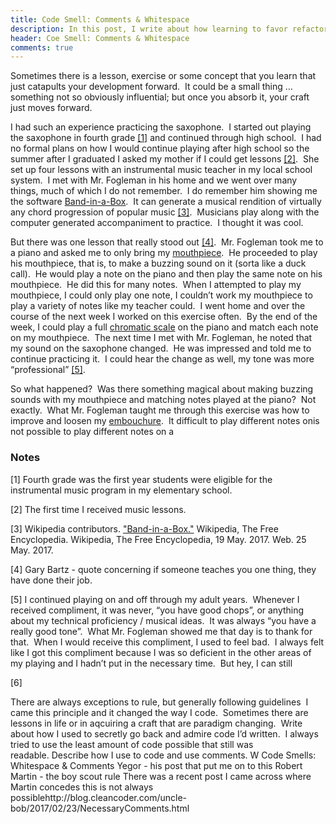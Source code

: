 ```yaml
---
title: Code Smell: Comments & Whitespace
description: In this post, I write about how learning to favor refactoring over the usage of whitespace & comments has greatly improved my craft.  I use an example of how I leanred something in music that transformed my craft in a siimilar way.
header: Coe Smell: Comments & Whitespace
comments: true
---
```


Sometimes there is a lesson, exercise or some concept that you learn that just catapults your development forward.  It could be a small thing … something not so obviously influential; but once you absorb it, your craft just moves forward.

I had such an experience practicing the saxophone.  I started out playing the saxophone in fourth grade [[1]](#note-1) and continued through high school.  I had no formal plans on how I would continue playing after high school so the summer after I graduated I asked my mother if I could get lessons [[2]](#2-note).  She set up four lessons with an instrumental music teacher in my local school system.  I met with Mr. Fogleman in his home and we went over many things, much of which I do not remember.  I do remember him showing me the software [Band-in-a-Box][band-in-a-box].  It can generate a musical rendition of virtually any chord progression of popular music [[3]](#3-citation).  Musicians play along with the computer generated accompaniment to practice.  I thought it was cool.   

But there was one lesson that really stood out [[4]](#4-note).  Mr. Fogleman took me to a piano and asked me to only bring my [mouthpiece][mouthpiece].  He proceeded to play his mouthpiece, that is, to make a buzzing sound on it (sorta like a duck call).  He would play a note on the piano and then play the same note on his mouthpiece.  He did this for many notes.  When I attempted to play my mouthpiece, I could only play one note, I couldn’t work my mouthpiece to play a variety of notes like my teacher could.  I went home and over the course of the next week I worked on this exercise often.  By the end of the week, I could play a full [chromatic scale][chromatic-scale] on the piano and match each note on my mouthpiece.  The next time I met with Mr. Fogleman, he noted that my sound on the saxophone changed.  He was impressed and told me to continue practicing it.  I could hear the change as well, my tone was more “professional” [[5]](#5-note). 

So what happened?  Was there something magical about making buzzing sounds with my mouthpiece and matching notes played at the piano?  Not exactly.  What Mr. Fogleman taught me through this exercise was how to improve and loosen my [embouchure][embouchure].  It difficult to play different notes onis not possible to play different notes on a  

### Notes
[band-in-a-box]: http://www.pgmusic.com/
[band-in-a-box-wiki]: https://en.wikipedia.org/wiki/Band-in-a-Box
[chromatic-scale]: https://en.wikipedia.org/wiki/Chromatic_scale
[code-smell]: https://en.wikipedia.org/wiki/Code_smell
[embouchure]: https://en.wikipedia.org/wiki/Embouchure
[mouthpiece]: https://en.wikipedia.org/wiki/Mouthpiece_(woodwind) 

[<a name=”1-note”>1</a>] Fourth grade was the first year students were eligible for the instrumental music program in my elementary school. 

[<a name=”2-note”>2</a>] The first time I received music lessons. 

[<a name=”3-citation”>3</a>] Wikipedia contributors. ["Band-in-a-Box."][band-in-a-box-wiki] Wikipedia, The Free Encyclopedia. Wikipedia, The Free Encyclopedia, 19 May. 2017. Web. 25 May. 2017. 

[<a name=”4-note”>4</a>] Gary Bartz - quote concerning if someone teaches you one thing, they have done their job.

[<a name=”5-note”>5</a>] I continued playing on and off through my adult years.  Whenever I received compliment, it was never, “you have good chops”, or anything about my technical proficiency / musical ideas.  It was always “you have a really good tone”.  What Mr. Fogleman showed me that day is to thank for that.  When I would receive this compliment, I used to feel bad.  I always felt like I got this compliment because I was so deficient in the other areas of my playing and I hadn’t put in the necessary time.  But hey, I can still   

[<a name=”6-note”>6</a>]  


There are always exceptions to rule, but generally following guidelines  I came this principle and it changed the way I code.  Sometimes there are lessons in life or in aqcuiring a craft that are paradigm changing. <Write about embrasure adjustment from Robert Fogleman> Write about how I used to secretly go back and admire code I’d written.  I always tried to use the least amount of code possible that still was readable. Describe how I use to code and use comments. W Code Smells: Whitespace & Comments Yegor - his post that put me on to this Robert Martin - the boy scout rule There was a recent post I came across where Martin concedes this is not always possiblehttp://blog.cleancoder.com/uncle-bob/2017/02/23/NecessaryComments.html   
